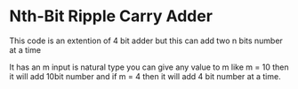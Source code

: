 # Nth-Bit Ripple Carry Adder

This code is an extention of 4 bit adder but this can add two n bits number at a time

It has an m input is natural type you can give any value to m like m = 10 then it will add 10bit number and if m = 4 then it will add 4 bit
number at a time. 

